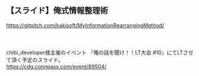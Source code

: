 ## 【スライド】俺式情報整理術    
https://gitpitch.com/kakisoft/MyInformationRearrangingMethod/    
　    　    

　    
chibi_developer様主催のイベント
『俺の話を聞け！！LT大会 #10』にてLTさせて頂く予定のスライド。    
https://cdg.connpass.com/event/89504/
